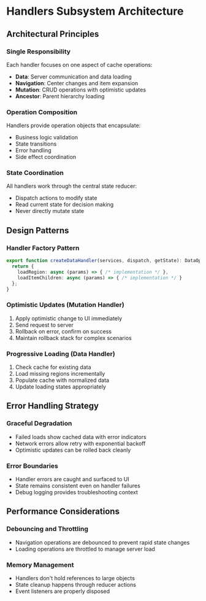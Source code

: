 # Handlers Subsystem Architecture

## Architectural Principles

### Single Responsibility
Each handler focuses on one aspect of cache operations:
- **Data**: Server communication and data loading
- **Navigation**: Center changes and item expansion
- **Mutation**: CRUD operations with optimistic updates
- **Ancestor**: Parent hierarchy loading

### Operation Composition
Handlers provide operation objects that encapsulate:
- Business logic validation
- State transitions
- Error handling  
- Side effect coordination

### State Coordination
All handlers work through the central state reducer:
- Dispatch actions to modify state
- Read current state for decision making
- Never directly mutate state

## Design Patterns

### Handler Factory Pattern
```typescript
export function createDataHandler(services, dispatch, getState): DataOperations {
  return {
    loadRegion: async (params) => { /* implementation */ },
    loadItemChildren: async (params) => { /* implementation */ }
  };
}
```

### Optimistic Updates (Mutation Handler)
1. Apply optimistic change to UI immediately
2. Send request to server
3. Rollback on error, confirm on success
4. Maintain rollback stack for complex scenarios

### Progressive Loading (Data Handler)  
1. Check cache for existing data
2. Load missing regions incrementally
3. Populate cache with normalized data
4. Update loading states appropriately

## Error Handling Strategy

### Graceful Degradation
- Failed loads show cached data with error indicators
- Network errors allow retry with exponential backoff
- Optimistic updates can be rolled back cleanly

### Error Boundaries
- Handler errors are caught and surfaced to UI
- State remains consistent even on handler failures
- Debug logging provides troubleshooting context

## Performance Considerations

### Debouncing and Throttling
- Navigation operations are debounced to prevent rapid state changes
- Loading operations are throttled to manage server load

### Memory Management
- Handlers don't hold references to large objects
- State cleanup happens through reducer actions
- Event listeners are properly disposed